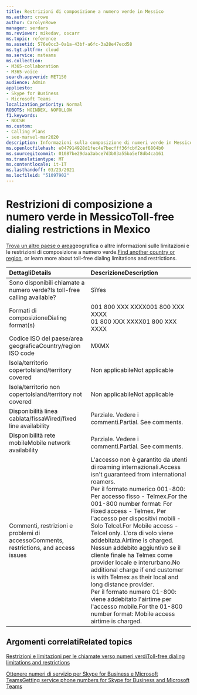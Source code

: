 ```yaml
---
title: Restrizioni di composizione a numero verde in Messico
ms.author: crowe
author: CarolynRowe
manager: serdars
ms.reviewer: mikedav, oscarr
ms.topic: reference
ms.assetid: 576e0cc3-0a1a-43bf-a6fc-3a28e47ecd58
ms.tgt.pltfrm: cloud
ms.service: msteams
ms.collection:
- M365-collaboration
- M365-voice
search.appverid: MET150
audience: Admin
appliesto:
- Skype for Business
- Microsoft Teams
localization_priority: Normal
ROBOTS: NOINDEX, NOFOLLOW
f1.keywords:
- NOCSH
ms.custom:
- Calling Plans
- seo-marvel-mar2020
description: Informazioni sulla composizione di numeri verde in Messico, tra cui disponibilità, disponibilità di reti cablate/fisse e di rete mobile e restrizioni.
ms.openlocfilehash: e047914928d1fec4e7becfff36fcbf2cef6804b0
ms.sourcegitcommit: 01087be29daa3abce7d3b03a55ba5ef8db4ca161
ms.translationtype: MT
ms.contentlocale: it-IT
ms.lasthandoff: 03/23/2021
ms.locfileid: "51097902"
---
```

# <a name="toll-free-dialing-restrictions-in-mexico"></a><span data-ttu-id="7ae78-103">Restrizioni di composizione a numero verde in Messico</span><span class="sxs-lookup"><span data-stu-id="7ae78-103">Toll-free dialing restrictions in Mexico</span></span>

<span data-ttu-id="7ae78-104">[Trova un altro paese o area](../toll-free-dialing-limitations-and-restrictions.md)geografica o altre informazioni sulle limitazioni e le restrizioni di composizione a numero verde.</span><span class="sxs-lookup"><span data-stu-id="7ae78-104">[Find another country or region](../toll-free-dialing-limitations-and-restrictions.md), or learn more about toll-free dialing limitations and restrictions.</span></span>


|<span data-ttu-id="7ae78-105">**Dettagli**</span><span class="sxs-lookup"><span data-stu-id="7ae78-105">**Details**</span></span>|<span data-ttu-id="7ae78-106">**Descrizione**</span><span class="sxs-lookup"><span data-stu-id="7ae78-106">**Description**</span></span>|
|:-----|:-----|
|<span data-ttu-id="7ae78-107">Sono disponibili chiamate a numero verde?</span><span class="sxs-lookup"><span data-stu-id="7ae78-107">Is toll-free calling available?</span></span>  <br/> |<span data-ttu-id="7ae78-108">Sì</span><span class="sxs-lookup"><span data-stu-id="7ae78-108">Yes</span></span>  <br/> |
|<span data-ttu-id="7ae78-109">Formati di composizione</span><span class="sxs-lookup"><span data-stu-id="7ae78-109">Dialing format(s)</span></span>  <br/> | <span data-ttu-id="7ae78-110">001 800 XXX XXXX</span><span class="sxs-lookup"><span data-stu-id="7ae78-110">001 800 XXX XXXX</span></span> <br/>  <span data-ttu-id="7ae78-111">01 800 XXX XXXX</span><span class="sxs-lookup"><span data-stu-id="7ae78-111">01 800 XXX XXXX</span></span> <br/> |
|<span data-ttu-id="7ae78-112">Codice ISO del paese/area geografica</span><span class="sxs-lookup"><span data-stu-id="7ae78-112">Country/region ISO code</span></span>  <br/> |<span data-ttu-id="7ae78-113">MX</span><span class="sxs-lookup"><span data-stu-id="7ae78-113">MX</span></span>  <br/> |
|<span data-ttu-id="7ae78-114">Isola/territorio coperto</span><span class="sxs-lookup"><span data-stu-id="7ae78-114">Island/territory covered</span></span>  <br/> |<span data-ttu-id="7ae78-115">Non applicabile</span><span class="sxs-lookup"><span data-stu-id="7ae78-115">Not applicable</span></span>  <br/> |
|<span data-ttu-id="7ae78-116">Isola/territorio non coperto</span><span class="sxs-lookup"><span data-stu-id="7ae78-116">Island/territory not covered</span></span>  <br/> |<span data-ttu-id="7ae78-117">Non applicabile</span><span class="sxs-lookup"><span data-stu-id="7ae78-117">Not applicable</span></span>  <br/> |
|<span data-ttu-id="7ae78-118">Disponibilità linea cablata/fissa</span><span class="sxs-lookup"><span data-stu-id="7ae78-118">Wired/fixed line availability</span></span>  <br/> |<span data-ttu-id="7ae78-p101">Parziale. Vedere i commenti.</span><span class="sxs-lookup"><span data-stu-id="7ae78-p101">Partial. See comments.</span></span>  <br/> |
|<span data-ttu-id="7ae78-121">Disponibilità rete mobile</span><span class="sxs-lookup"><span data-stu-id="7ae78-121">Mobile network availability</span></span>  <br/> |<span data-ttu-id="7ae78-p102">Parziale. Vedere i commenti.</span><span class="sxs-lookup"><span data-stu-id="7ae78-p102">Partial. See comments.</span></span>  <br/> |
|<span data-ttu-id="7ae78-124">Commenti, restrizioni e problemi di accesso</span><span class="sxs-lookup"><span data-stu-id="7ae78-124">Comments, restrictions, and access issues</span></span>  <br/> |<span data-ttu-id="7ae78-125">L'accesso non è garantito da utenti di roaming internazionali.</span><span class="sxs-lookup"><span data-stu-id="7ae78-125">Access isn't guaranteed from international roamers.</span></span>  <br/> <span data-ttu-id="7ae78-126">Per il formato numerico 001-800: Per accesso fisso - Telmex.</span><span class="sxs-lookup"><span data-stu-id="7ae78-126">For the 001-800 number format: For Fixed access - Telmex.</span></span> <span data-ttu-id="7ae78-127">Per l'accesso per dispositivi mobili - Solo Telcel.</span><span class="sxs-lookup"><span data-stu-id="7ae78-127">For Mobile access - Telcel only.</span></span> <span data-ttu-id="7ae78-128">L'ora di volo viene addebitata.</span><span class="sxs-lookup"><span data-stu-id="7ae78-128">Airtime is charged.</span></span> <span data-ttu-id="7ae78-129">Nessun addebito aggiuntivo se il cliente finale ha Telmex come provider locale e interurbano.</span><span class="sxs-lookup"><span data-stu-id="7ae78-129">No additional charge if end customer is with Telmex as their local and long distance provider.</span></span>  <br/> <span data-ttu-id="7ae78-130">Per il formato numero 01-800: viene addebitato l'airtime per l'accesso mobile.</span><span class="sxs-lookup"><span data-stu-id="7ae78-130">For the 01-800 number format: Mobile access airtime is charged.</span></span>  <br/> |
   
## <a name="related-topics"></a><span data-ttu-id="7ae78-131">Argomenti correlati</span><span class="sxs-lookup"><span data-stu-id="7ae78-131">Related topics</span></span>

[<span data-ttu-id="7ae78-132">Restrizioni e limitazioni per le chiamate verso numeri verdi</span><span class="sxs-lookup"><span data-stu-id="7ae78-132">Toll-free dialing limitations and restrictions</span></span>](../toll-free-dialing-limitations-and-restrictions.md)

[<span data-ttu-id="7ae78-133">Ottenere numeri di servizio per Skype for Business e Microsoft Teams</span><span class="sxs-lookup"><span data-stu-id="7ae78-133">Getting service phone numbers for Skype for Business and Microsoft Teams</span></span>](../getting-service-phone-numbers.md)

  
